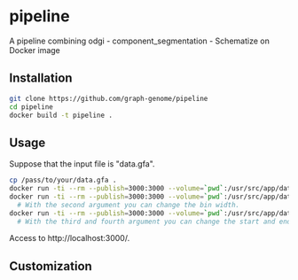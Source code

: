 # pipeline

A pipeline combining odgi - component_segmentation - Schematize on Docker image

## Installation

```bash
git clone https://github.com/graph-genome/pipeline
cd pipeline
docker build -t pipeline .
```

## Usage

Suppose that the input file is "data.gfa".

```bash
cp /pass/to/your/data.gfa .
docker run -ti --rm --publish=3000:3000 --volume=`pwd`:/usr/src/app/data pipeline data/data.gfa
docker run -ti --rm --publish=3000:3000 --volume=`pwd`:/usr/src/app/data pipeline data/data.gfa 10000 
  # With the second argument you can change the bin width.
docker run -ti --rm --publish=3000:3000 --volume=`pwd`:/usr/src/app/data pipeline data/data.gfa 10000 00 01 
  # With the third and fourth argument you can change the start and end chunk.
```

Access to http://localhost:3000/.

## Customization


